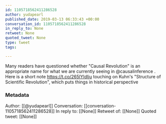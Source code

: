 ```yaml
---
id: 1105718562411286528
author: yudapearl
published_date: 2019-03-13 06:33:43 +00:00
conversation_id: 1105718562411286528
in_reply_to: None
retweet: None
quoted_tweet: None
type: tweet
tags:

---
```


Many readers have questioned whether "Causal Revolution" is an appropriate name for what we are currently seeing in @causalinference . Here is a short note https://t.co/265lYIdIju touching on Kuhn's "Structure of Scientific Revolution", which puts things in historical perspective

### Metadata

Author: [[@yudapearl]]
Conversation: [[conversation-1105718562411286528]]
In reply to: [[None]]
Retweet of: [[None]]
Quoted tweet: [[None]]
